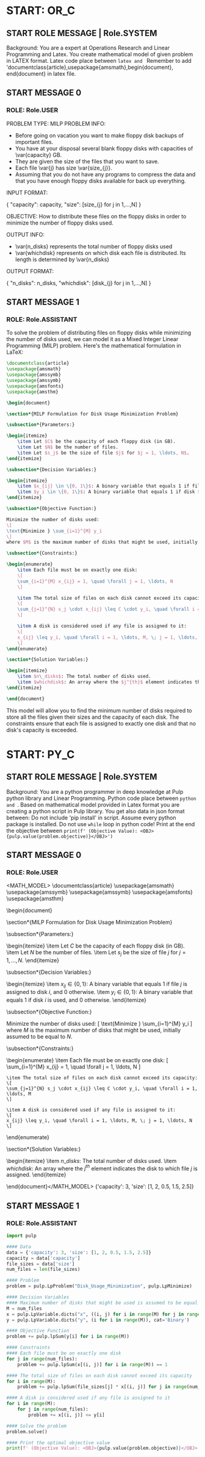 # START: OR_C 
## START ROLE MESSAGE | Role.SYSTEM 
Background: You are a expert at Operations Research and Linear Programming and Latex. You create mathematical model of given problem in LATEX format. Latex code place between ```latex and ``` Remember to add 'documentclass{article},usepackage{amsmath},begin{document}, end{document} in latex file. 
## START MESSAGE 0 
### ROLE: Role.USER
<DESCRIPTION>
PROBLEM TYPE: MILP
PROBLEM INFO:

- Before going on vacation you want to make floppy disk backups of important files. 
- You have at your disposal several blank floppy disks with capacities of \var{capacity} GB. 
- They are given the size of the files that you want to save.
- Each file \var{j} has size \var{size_{j}}.
- Assuming that you do not have any programs to compress the data and that you have enough floppy disks available for back up everything.

INPUT FORMAT:

{
	"capacity": capacity,
	"size": [size_{j} for j in 1,...,N]
}

OBJECTIVE: How to distribute these files on the floppy disks in order to minimize the number of floppy disks used.

OUTPUT INFO:

- \var{n_disks} represents the total number of floppy disks used
- \var{whichdisk} represents on which disk each file is distributed. Its length is determined by \var{n_disks}

OUTPUT FORMAT:

{
	"n_disks": n_disks,
	"whichdisk": [disk_{j} for j in 1,...,N]
}
</DESCRIPTION>


## START MESSAGE 1 
### ROLE: Role.ASSISTANT
To solve the problem of distributing files on floppy disks while minimizing the number of disks used, we can model it as a Mixed Integer Linear Programming (MILP) problem. Here's the mathematical formulation in LaTeX:

```latex
\documentclass{article}
\usepackage{amsmath}
\usepackage{amssymb}
\usepackage{amssymb}
\usepackage{amsfonts}
\usepackage{amsthm}

\begin{document}

\section*{MILP Formulation for Disk Usage Minimization Problem}

\subsection*{Parameters:}

\begin{itemize}
    \item Let $C$ be the capacity of each floppy disk (in GB).
    \item Let $N$ be the number of files.
    \item Let $s_j$ be the size of file $j$ for $j = 1, \ldots, N$.
\end{itemize}

\subsection*{Decision Variables:}

\begin{itemize}
    \item $x_{ij} \in \{0, 1\}$: A binary variable that equals 1 if file $j$ is assigned to disk $i$, and 0 otherwise.
    \item $y_i \in \{0, 1\}$: A binary variable that equals 1 if disk $i$ is used, and 0 otherwise.
\end{itemize}

\subsection*{Objective Function:}

Minimize the number of disks used:
\[
\text{Minimize } \sum_{i=1}^{M} y_i
\]
where $M$ is the maximum number of disks that might be used, initially assumed to be equal to $N$.

\subsection*{Constraints:}

\begin{enumerate}
    \item Each file must be on exactly one disk:
    \[
    \sum_{i=1}^{M} x_{ij} = 1, \quad \forall j = 1, \ldots, N
    \]

    \item The total size of files on each disk cannot exceed its capacity:
    \[
    \sum_{j=1}^{N} s_j \cdot x_{ij} \leq C \cdot y_i, \quad \forall i = 1, \ldots, M
    \]

    \item A disk is considered used if any file is assigned to it:
    \[
    x_{ij} \leq y_i, \quad \forall i = 1, \ldots, M, \; j = 1, \ldots, N
    \]
\end{enumerate}

\section*{Solution Variables:}

\begin{itemize}
    \item $n\_disks$: The total number of disks used.
    \item $whichdisk$: An array where the $j^{th}$ element indicates the disk to which file $j$ is assigned.
\end{itemize}

\end{document}
```

This model will allow you to find the minimum number of disks required to store all the files given their sizes and the capacity of each disk. The constraints ensure that each file is assigned to exactly one disk and that no disk's capacity is exceeded.

# START: PY_C 
## START ROLE MESSAGE | Role.SYSTEM 
Background: You are a python programmer in deep knowledge at Pulp python library and Linear Programming. Python code place between ```python and ```. Based on mathematical model provided in Latex format you are creating a python script in Pulp library. You get also data in json format between: <DATA></DATA> Do not include 'pip install' in script. Assume every python package is installed. Do not use `while` loop in python code! Print at the end the objective between <OBJ></OBJ> `print(f' (Objective Value): <OBJ>{pulp.value(problem.objective)}</OBJ>')` 
## START MESSAGE 0 
### ROLE: Role.USER
<MATH_MODEL>
\documentclass{article}
\usepackage{amsmath}
\usepackage{amssymb}
\usepackage{amssymb}
\usepackage{amsfonts}
\usepackage{amsthm}

\begin{document}

\section*{MILP Formulation for Disk Usage Minimization Problem}

\subsection*{Parameters:}

\begin{itemize}
    \item Let $C$ be the capacity of each floppy disk (in GB).
    \item Let $N$ be the number of files.
    \item Let $s_j$ be the size of file $j$ for $j = 1, \ldots, N$.
\end{itemize}

\subsection*{Decision Variables:}

\begin{itemize}
    \item $x_{ij} \in \{0, 1\}$: A binary variable that equals 1 if file $j$ is assigned to disk $i$, and 0 otherwise.
    \item $y_i \in \{0, 1\}$: A binary variable that equals 1 if disk $i$ is used, and 0 otherwise.
\end{itemize}

\subsection*{Objective Function:}

Minimize the number of disks used:
\[
\text{Minimize } \sum_{i=1}^{M} y_i
\]
where $M$ is the maximum number of disks that might be used, initially assumed to be equal to $N$.

\subsection*{Constraints:}

\begin{enumerate}
    \item Each file must be on exactly one disk:
    \[
    \sum_{i=1}^{M} x_{ij} = 1, \quad \forall j = 1, \ldots, N
    \]

    \item The total size of files on each disk cannot exceed its capacity:
    \[
    \sum_{j=1}^{N} s_j \cdot x_{ij} \leq C \cdot y_i, \quad \forall i = 1, \ldots, M
    \]

    \item A disk is considered used if any file is assigned to it:
    \[
    x_{ij} \leq y_i, \quad \forall i = 1, \ldots, M, \; j = 1, \ldots, N
    \]
\end{enumerate}

\section*{Solution Variables:}

\begin{itemize}
    \item $n\_disks$: The total number of disks used.
    \item $whichdisk$: An array where the $j^{th}$ element indicates the disk to which file $j$ is assigned.
\end{itemize}

\end{document}</MATH_MODEL>
<DATA>
{'capacity': 3, 'size': [1, 2, 0.5, 1.5, 2.5]}</DATA>


## START MESSAGE 1 
### ROLE: Role.ASSISTANT
```python
import pulp

#### Data
data = {'capacity': 3, 'size': [1, 2, 0.5, 1.5, 2.5]}
capacity = data['capacity']
file_sizes = data['size']
num_files = len(file_sizes)

#### Problem
problem = pulp.LpProblem("Disk_Usage_Minimization", pulp.LpMinimize)

#### Decision Variables
#### Maximum number of disks that might be used is assumed to be equal to num_files
M = num_files
x = pulp.LpVariable.dicts("x", ((i, j) for i in range(M) for j in range(num_files)), cat='Binary')
y = pulp.LpVariable.dicts("y", (i for i in range(M)), cat='Binary')

#### Objective Function
problem += pulp.lpSum(y[i] for i in range(M))

#### Constraints
#### Each file must be on exactly one disk
for j in range(num_files):
    problem += pulp.lpSum(x[(i, j)] for i in range(M)) == 1

#### The total size of files on each disk cannot exceed its capacity
for i in range(M):
    problem += pulp.lpSum(file_sizes[j] * x[(i, j)] for j in range(num_files)) <= capacity * y[i]

#### A disk is considered used if any file is assigned to it
for i in range(M):
    for j in range(num_files):
        problem += x[(i, j)] <= y[i]

#### Solve the problem
problem.solve()

#### Print the optimal objective value
print(f' (Objective Value): <OBJ>{pulp.value(problem.objective)}</OBJ>')
```

